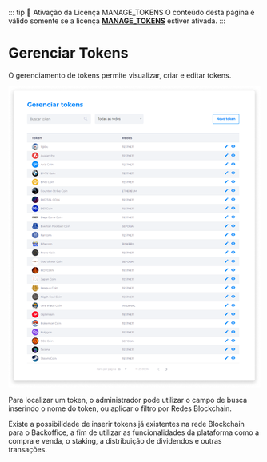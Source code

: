 ::: tip 🔐 Ativação da Licença <feature>MANAGE_TOKENS</feature>
O conteúdo desta página é válido somente se a licença [<feature>**MANAGE_TOKENS**</feature>](../about/licenses.md) estiver ativada.
:::

# Gerenciar Tokens
O gerenciamento de tokens permite visualizar, criar e editar tokens.

![image](../img/manage_assets/tokens.png)

Para localizar um token, o administrador pode utilizar o campo de busca inserindo o nome do token, ou aplicar o filtro por Redes Blockchain.

Existe a possibilidade de inserir tokens já existentes na rede Blockchain para o Backoffice, a fim de utilizar as funcionalidades da plataforma como a compra e venda, o staking, a distribuição de dividendos e outras transações.